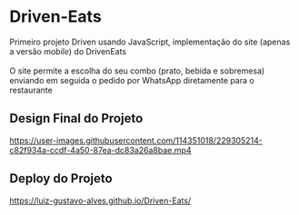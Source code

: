 # Driven-Eats
Primeiro projeto Driven usando JavaScript, implementação do site (apenas a versão <i>mobile</i>) do DrivenEats
<br><br>
O site permite a escolha do seu combo (prato, bebida e sobremesa) enviando em seguida o pedido por WhatsApp diretamente para o restaurante

## Design Final do Projeto
https://user-images.githubusercontent.com/114351018/229305214-c82f934a-ccdf-4a50-87ea-dc83a26a8bae.mp4

## Deploy do Projeto
https://luiz-gustavo-alves.github.io/Driven-Eats/

